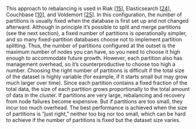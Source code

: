 
This approach to rebalancing is used in Riak [[15](ch06.html#Riak2014)],
Elasticsearch [[24](ch06.html#Kuc2013uc)],
Couchbase [[10](ch06.html#CouchbaseAdmin)], and Voldemort
[[25](ch06.html#Voldemort2014)]. In this configuration, the number of partitions is usually fixed when the database is first set up
and not changed afterward. Although in principle it’s possible to split and merge partitions (see the
next section), a fixed number of partitions is operationally simpler, and so many fixed-partition
databases choose not to implement partition splitting. Thus, the number of partitions configured at
the outset is the maximum number of nodes you can have, so you need to choose it high enough to
accommodate future growth. However, each partition also has management overhead, so it’s
counterproductive to choose too high a number. Choosing the right number of partitions is difficult if the total size of the dataset is highly
variable (for example, if it starts small but may grow much larger over time). Since each partition
contains a fixed fraction of the total data, the size of each partition grows proportionally to the
total amount of data in the cluster. If partitions are very large, rebalancing and recovery from
node failures become expensive. But if partitions are too small, they incur too much overhead. The
best performance is achieved when the size of partitions is “just right,” neither too big nor too
small, which can be hard to achieve if the number of partitions is fixed but the dataset size
varies.
